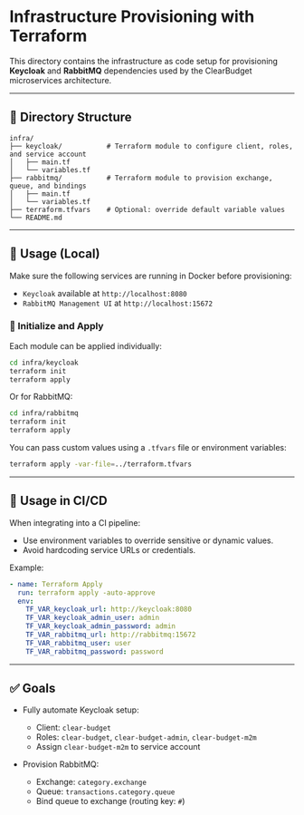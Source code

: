 # Infrastructure Provisioning with Terraform

This directory contains the infrastructure as code setup for provisioning **Keycloak** and **RabbitMQ** dependencies used by the ClearBudget microservices architecture.

---

## 📁 Directory Structure

```
infra/
├── keycloak/           # Terraform module to configure client, roles, and service account
│   ├── main.tf
│   └── variables.tf
├── rabbitmq/           # Terraform module to provision exchange, queue, and bindings
│   ├── main.tf
│   └── variables.tf
├── terraform.tfvars    # Optional: override default variable values
└── README.md
```

---

## 🚀 Usage (Local)

Make sure the following services are running in Docker before provisioning:

- `Keycloak` available at `http://localhost:8080`
- `RabbitMQ Management UI` at `http://localhost:15672`

### 🧪 Initialize and Apply

Each module can be applied individually:

```bash
cd infra/keycloak
terraform init
terraform apply
```

Or for RabbitMQ:

```bash
cd infra/rabbitmq
terraform init
terraform apply
```

You can pass custom values using a `.tfvars` file or environment variables:

```bash
terraform apply -var-file=../terraform.tfvars
```

---

## 🤖 Usage in CI/CD

When integrating into a CI pipeline:

- Use environment variables to override sensitive or dynamic values.
- Avoid hardcoding service URLs or credentials.

Example:

```yaml
- name: Terraform Apply
  run: terraform apply -auto-approve
  env:
    TF_VAR_keycloak_url: http://keycloak:8080
    TF_VAR_keycloak_admin_user: admin
    TF_VAR_keycloak_admin_password: admin
    TF_VAR_rabbitmq_url: http://rabbitmq:15672
    TF_VAR_rabbitmq_user: user
    TF_VAR_rabbitmq_password: password
```

---

## ✅ Goals

- Fully automate Keycloak setup:
  - Client: `clear-budget`
  - Roles: `clear-budget`, `clear-budget-admin`, `clear-budget-m2m`
  - Assign `clear-budget-m2m` to service account

- Provision RabbitMQ:
  - Exchange: `category.exchange`
  - Queue: `transactions.category.queue`
  - Bind queue to exchange (routing key: `#`)
